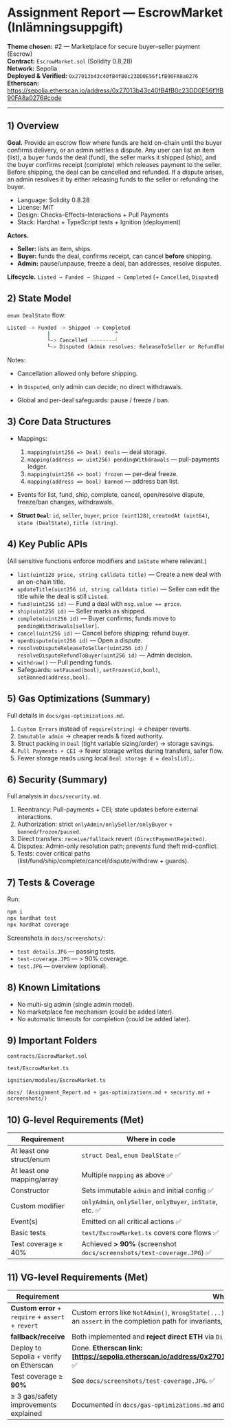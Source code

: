 # Assignment Report — EscrowMarket (Inlämningsuppgift)

**Theme chosen:** #2 — Marketplace for secure buyer–seller payment (Escrow)  
**Contract:** `EscrowMarket.sol` (Solidity 0.8.28)  
**Network:** Sepolia  
**Deployed & Verified:** `0x27013b43c40fB4fB0c23DD0E56f1fB90FA8a0276`  
**Etherscan:** https://sepolia.etherscan.io/address/0x27013b43c40fB4fB0c23DD0E56f1fB90FA8a0276#code

---

## 1) Overview

**Goal.** Provide an escrow flow where funds are held on-chain until the buyer confirms delivery, or an admin settles a dispute.
Any user can list an item (list), a buyer funds the deal (fund), the seller marks it shipped (ship), and the buyer confirms receipt (complete) which releases payment to the seller. Before shipping, the deal can be cancelled and refunded. If a dispute arises, an admin resolves it by either releasing funds to the seller or refunding the buyer.

- Language: Solidity 0.8.28
- License: MIT
- Design: Checks–Effects–Interactions + Pull Payments
- Stack: Hardhat + TypeScript tests + Ignition (deployment)

**Actors.**
- **Seller:** lists an item, ships.
- **Buyer:** funds the deal, confirms receipt, can cancel **before** shipping.
- **Admin:** pause/unpause, freeze a deal, ban addresses, resolve disputes.

**Lifecycle.**
`Listed → Funded → Shipped → Completed` (+ `Cancelled`, `Disputed`)

## 2) State Model
`enum DealState` flow:
```bash
Listed -> Funded -> Shipped -> Completed
             |                     ^
             └-> Cancelled --------┘
             └-> Disputed (Admin resolves: ReleaseToSeller or RefundToBuyer)
```
Notes:

- Cancellation allowed only before shipping.

- In `Disputed`, only admin can decide; no direct withdrawals.

- Global and per-deal safeguards: pause / freeze / ban.

## 3) Core Data Structures

- Mappings:

    1) `mapping(uint256 => Deal) deals` — deal storage.
    2) `mapping(address => uint256) pendingWithdrawals` — pull-payments ledger.
    3) `mapping(uint256 => bool) frozen` — per-deal freeze.
    4) `mapping(address => bool) banned` — address ban list.

- Events for list, fund, ship, complete, cancel, open/resolve dispute, freeze/ban changes, withdrawals.
- **Struct `Deal`**: `id`, `seller`, `buyer`, `price (uint128)`, `createdAt (uint64)`, `state (DealState)`, `title (string)`.


## 4) Key Public APIs
(All sensitive functions enforce modifiers and `inState` where relevant.)

- `list(uint128 price, string calldata title)` — Create a new deal with an on-chain title.
- `updateTitle(uint256 id, string calldata title)` — Seller can edit the title while the deal is still `Listed`.
- `fund(uint256 id)` — Fund a deal with `msg.value == price`.
- `ship(uint256 id)` — Seller marks as shipped.
- `complete(uint256 id)` — Buyer confirms; funds move to `pendingWithdrawals[seller]`.
- `cancel(uint256 id)` — Cancel before shipping; refund buyer.
- `openDispute(uint256 id)` — Open a dispute.
- `resolveDisputeReleaseToSeller(uint256 id)` / `resolveDisputeRefundToBuyer(uint256 id)` — Admin decision.
- `withdraw()` — Pull pending funds.
- Safeguards:
`setPaused(bool)`, `setFrozen(id,bool)`, `setBanned(address,bool)`.

## 5) Gas Optimizations (Summary)
Full details in `docs/gas-optimizations.md`.

1) `Custom Errors` instead of `require(string)` → cheaper reverts.
2) `Immutable admin` → cheaper reads & fixed authority.
3) Struct packing in `Deal` (tight variable sizing/order) → storage savings.
4) `Pull Payments + CEI` → fewer storage writes during transfers, safer flow.
5) Fewer storage reads using local `Deal storage d = deals[id];`.


## 6) Security (Summary)
Full analysis in `docs/security.md`.

1) Reentrancy: Pull-payments + CEI; state updates before external interactions.
2) Authorization: strict `onlyAdmin/onlySeller/onlyBuyer` + `banned/frozen/paused`.
3) Direct transfers: `receive/fallback` revert `(DirectPaymentRejected)`.
4) Disputes: Admin-only resolution path; prevents fund theft mid-conflict.
5) Tests: cover critical paths (list/fund/ship/complete/cancel/dispute/withdraw + guards).

## 7) Tests & Coverage
Run:
```bash
npm i
npx hardhat test
npx hardhat coverage
```
Screenshots in `docs/screenshots/`:
- `test details.JPG` — passing tests.
- `test-coverage.JPG` — > 90% coverage.
- `test.JPG` — overview (optional).

## 8) Known Limitations

- No multi-sig admin (single admin model).
- No marketplace fee mechanism (could be added later).
- No automatic timeouts for completion (could be added later).

## 9) Important Folders
`contracts/EscrowMarket.sol`

`test/EscrowMarket.ts`

`ignition/modules/EscrowMarket.ts`

`docs/ (Assignment_Report.md + gas-optimizations.md + security.md + screenshots/)`

## 10) G-level Requirements (Met)

| Requirement                | Where in code                                                          |
| -------------------------- | ---------------------------------------------------------------------- |
| At least one struct/enum   | `struct Deal`, `enum DealState` ✅                                      |
| At least one mapping/array | Multiple `mapping` as above ✅                                          |
| Constructor                | Sets immutable `admin` and initial config ✅                            |
| Custom modifier            | `onlyAdmin`, `onlySeller`, `onlyBuyer`, `inState`, etc. ✅              |
| Event(s)                   | Emitted on all critical actions ✅                                      |
| Basic tests                | `test/EscrowMarket.ts` covers core flows ✅                             |
| Test coverage ≥ 40%        | Achieved **> 90%** (screenshot `docs/screenshots/test-coverage.JPG`) ✅ |

## 11) VG-level Requirements (Met)
| Requirement                                        | Where in code                                                                                                                                                                                      |
| -------------------------------------------------- | -------------------------------------------------------------------------------------------------------------------------------------------------------------------------------------------------- |
| **Custom error** + `require` + `assert` + `revert` | Custom errors like `NotAdmin()`, `WrongState(...)`, `DirectPaymentRejected()`. Uses `require` for checks, an `assert` in the completion path for invariants, and `revert` in `fallback/receive`. ✅ |
| **fallback/receive**                               | Both implemented and **reject direct ETH** via `DirectPaymentRejected`. ✅                                                                                                                          |
| Deploy to Sepolia + verify on Etherscan            | Done. **Etherscan link:** **\[https://sepolia.etherscan.io/address/0x27013b43c40fB4fB0c23DD0E56f1fB90FA8a0276#code]** ✅                                                                                                                                        |
| Test coverage ≥ **90%**                            | See `docs/screenshots/test-coverage.JPG`. ✅                                                                                                                                                        |
| ≥ 3 gas/safety improvements explained              | Documented in `docs/gas-optimizations.md` and `docs/security.md` (see sections 5–6 up). ✅                                                                                                       |

